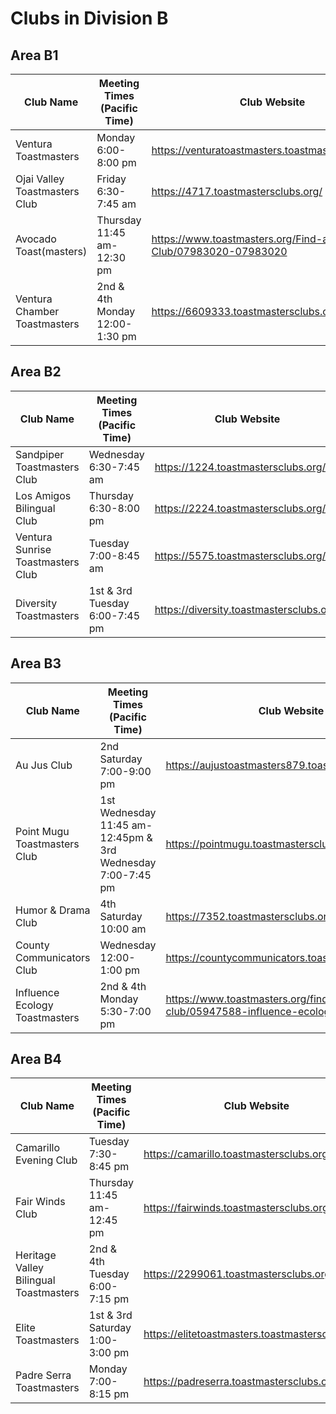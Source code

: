 # Clubs in Division B

## Area B1

Club Name|Meeting Times (Pacific Time)|Club Website
---------|------------|----------------------------
Ventura Toastmasters|Monday 6:00-8:00 pm|https://venturatoastmasters.toastmastersclubs.org/
Ojai Valley Toastmasters Club|Friday 6:30-7:45 am|https://4717.toastmastersclubs.org/
Avocado Toast(masters)|Thursday 11:45 am-12:30 pm|https://www.toastmasters.org/Find-a-Club/07983020-07983020
Ventura Chamber Toastmasters|2nd & 4th Monday 12:00-1:30 pm|https://6609333.toastmastersclubs.org/

## Area B2

Club Name|Meeting Times (Pacific Time)|Club Website
---------|----------------------------|------------
Sandpiper Toastmasters Club|Wednesday 6:30-7:45 am|https://1224.toastmastersclubs.org/
Los Amigos Bilingual Club|Thursday 6:30-8:00 pm|https://2224.toastmastersclubs.org/
Ventura Sunrise Toastmasters Club|Tuesday 7:00-8:45 am|https://5575.toastmastersclubs.org/
Diversity Toastmasters|1st & 3rd Tuesday 6:00-7:45 pm|https://diversity.toastmastersclubs.org/

## Area B3

Club Name|Meeting Times (Pacific Time)|Club Website
---------|----------------------------|------------
Au Jus Club|2nd Saturday 7:00-9:00 pm|https://aujustoastmasters879.toastmastersclubs.org/
Point Mugu Toastmasters Club|1st Wednesday 11:45 am-12:45pm & 3rd Wednesday 7:00-7:45 pm|https://pointmugu.toastmastersclubs.org/
Humor & Drama Club|4th Saturday 10:00 am|https://7352.toastmastersclubs.org/
County Communicators Club|Wednesday 12:00-1:00 pm|https://countycommunicators.toastmastersclubs.org/
Influence Ecology Toastmasters|2nd & 4th Monday 5:30-7:00 pm|https://www.toastmasters.org/find-a-club/05947588-influence-ecology-toastmasters

## Area B4

Club Name|Meeting Times (Pacific Time)|Club Website
---------|----------------------------|------------
Camarillo Evening Club|Tuesday 7:30-8:45 pm|https://camarillo.toastmastersclubs.org/
Fair Winds Club|Thursday 11:45 am-12:45 pm|https://fairwinds.toastmastersclubs.org/
Heritage Valley Bilingual Toastmasters|2nd & 4th Tuesday 6:00-7:15 pm|https://2299061.toastmastersclubs.org/
Elite Toastmasters|1st & 3rd Saturday 1:00-3:00 pm|https://elitetoastmasters.toastmastersclubs.org/
Padre Serra Toastmasters|Monday 7:00-8:15 pm|https://padreserra.toastmastersclubs.org/
